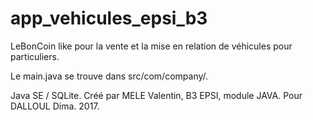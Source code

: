 # app_vehicules_epsi_b3
LeBonCoin like pour la vente et la mise en relation de véhicules pour particuliers.

Le main.java se trouve dans src/com/company/.


Java SE / SQLite.
Créé par MELE Valentin, B3 EPSI, module JAVA. Pour DALLOUL Dima.
2017.

